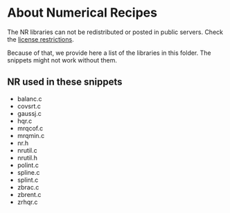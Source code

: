 # About Numerical Recipes

The NR libraries can not be redistributed or posted in public servers. Check the [license restrictions](http://www.nr.com/licenses/redistribute.html).

Because of that, we provide here a list of the libraries in this folder. The snippets might not work without them.

## NR used in these snippets

* balanc.c
* covsrt.c
* gaussj.c
* hqr.c
* mrqcof.c
* mrqmin.c
* nr.h
* nrutil.c
* nrutil.h
* polint.c
* spline.c
* splint.c
* zbrac.c
* zbrent.c
* zrhqr.c

